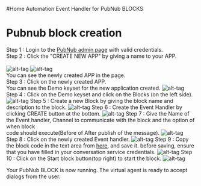 #Home Automation Event Handler for PubNub BLOCKS

# Pubnub block creation
Step 1 : Login to the [PubNub admin page](https://admin.pubnub.com/#/login) with valid credentials.<br>
Step 2 : Click the "CREATE NEW APP" by giving a name to your APP.<br>         
         ![alt-tag](https://github.com/shyampurk/HomeConv/blob/master/screenshots/blocks/b_1.png)
         ![alt-tag](https://github.com/shyampurk/HomeConv/blob/master/screenshots/blocks/b_2.png)         
         You can see the newly created APP in the page.<br>
Step 3 : Click on the newly created APP.<br>
         You can see the Demo keyset for the new application created.
         ![alt-tag](https://github.com/shyampurk/HomeConv/blob/master/screenshots/blocks/b_3.png)         
Step 4 : Click on the Demo keyset and click on the Blocks (on the left side).
         ![alt-tag](https://github.com/shyampurk/HomeConv/blob/master/screenshots/blocks/b_4.png)
Step 5 : Create a new Block by giving the block name and description to the block.
         ![alt-tag](https://github.com/shyampurk/HomeConv/blob/master/screenshots/blocks/b_5.png)
Step 6 : Create the Event Handler by clicking CREATE button at the bottom.
         ![alt-tag](https://github.com/shyampurk/HomeConv/blob/master/screenshots/blocks/b_6.png)
Step 7 : Give the Name of the Event handler, Channel to communicate with the block and the option of when block <br>
         code should execute(Before of After publish of the message).
         ![alt-tag](https://github.com/shyampurk/HomeConv/blob/master/screenshots/blocks/b_7.png)
Step 8 : Click on the newly created Event handler.
         ![alt-tag](https://github.com/shyampurk/HomeConv/blob/master/screenshots/blocks/b_8.png)
Step 9 : Copy the block code in the text area from [here](https://github.com/shyampurk/HomeConv/blob/master/block/main.js), and save it. before saving, ensure that you have filled in your conversation service credentials. 
         ![alt-tag](https://github.com/shyampurk/HomeConv/blob/master/screenshots/blocks/b_9.png)
Step 10 : Click on the Start block button(top right) to start the block.
         ![alt-tag](https://github.com/shyampurk/HomeConv/blob/master/screenshots/blocks/b_10.png)

Your PubNub BLOCK is now running. The virtual agent is ready to accept dialogs from the user. 

